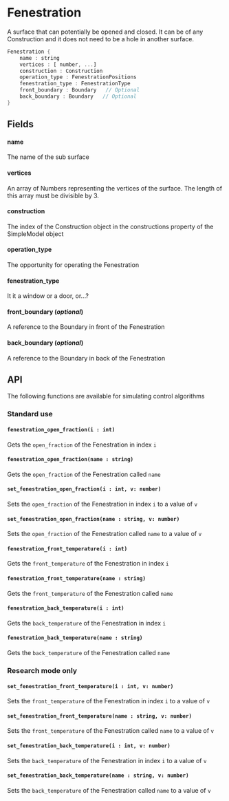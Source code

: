 # Fenestration

  A surface that can potentially be opened and closed.
  It can be of any Construction and it does not need to be
  a hole in another surface.


```rs
Fenestration {
	name : string
	vertices : [ number, ...]
	construction : Construction
	operation_type : FenestrationPositions
	fenestration_type : FenestrationType
	front_boundary : Boundary   // Optional
	back_boundary : Boundary   // Optional
}
```

## Fields



#### name

  The name of the sub surface




#### vertices

  An array of Numbers representing the vertices of the 
  surface. The length of this array must be divisible by 3.




#### construction

  The index of the Construction object in the
  constructions property of the SimpleModel object    




#### operation_type

  The opportunity for operating the Fenestration




#### fenestration_type

  It it a window or a door, or...?




#### front_boundary  (*optional*)

  A reference to the Boundary in front of the Fenestration




#### back_boundary  (*optional*)

  A reference to the Boundary in back of the Fenestration








## API

The following functions are available for simulating control algorithms
### Standard use

#### `fenestration_open_fraction(i : int)`
 Gets the `open_fraction` of the Fenestration in index `i`
#### `fenestration_open_fraction(name : string)`
 Gets the `open_fraction` of the Fenestration called `name`

#### `set_fenestration_open_fraction(i : int, v: number)`
 Sets the `open_fraction` of the Fenestration in index `i` to a value of `v`
#### `set_fenestration_open_fraction(name : string, v: number)`
 Sets the `open_fraction` of the Fenestration called `name` to a value of `v`

#### `fenestration_front_temperature(i : int)`
 Gets the `front_temperature` of the Fenestration in index `i`
#### `fenestration_front_temperature(name : string)`
 Gets the `front_temperature` of the Fenestration called `name`
#### `fenestration_back_temperature(i : int)`
 Gets the `back_temperature` of the Fenestration in index `i`
#### `fenestration_back_temperature(name : string)`
 Gets the `back_temperature` of the Fenestration called `name`
### Research mode only

#### `set_fenestration_front_temperature(i : int, v: number)`
 Sets the `front_temperature` of the Fenestration in index `i` to a value of `v`
#### `set_fenestration_front_temperature(name : string, v: number)`
 Sets the `front_temperature` of the Fenestration called `name` to a value of `v`
#### `set_fenestration_back_temperature(i : int, v: number)`
 Sets the `back_temperature` of the Fenestration in index `i` to a value of `v`
#### `set_fenestration_back_temperature(name : string, v: number)`
 Sets the `back_temperature` of the Fenestration called `name` to a value of `v`